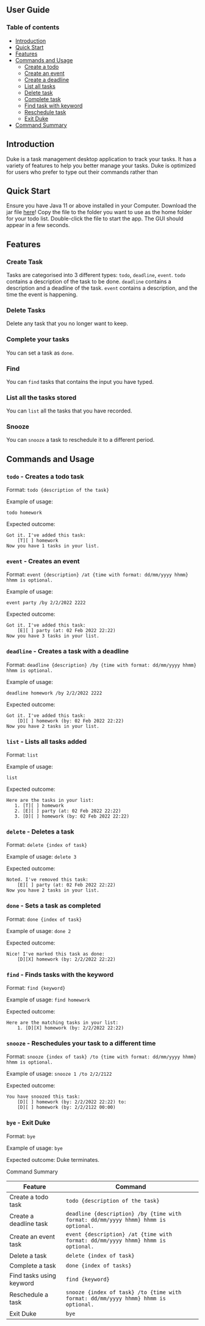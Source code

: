 ## User Guide
### Table of contents
- [Introduction](#introduction)
- [Quick Start](#quick-start)
- [Features](#features)
- [Commands and Usage](#commands)
    * [Create a todo](#todo)
    * [Create an event](#event)
    * [Create a deadline](#deadline)
    * [List all tasks](#list)
    * [Delete task](#delete)
    * [Complete task](#done)
    * [Find task with keyword](#findtask)
    * [Reschedule task](#snoozetask)
    * [Exit Duke](#bye)
- [Command Summary](#summary)

## Introduction<a name="introduction"></a>
Duke is a task management desktop application to track your tasks. It has a variety of features to help you better manage your tasks. 
Duke is optimized for users who prefer to type out their commands rather than 

## Quick Start<a name="quick-start"></a>
Ensure you have Java 11 or above installed in your Computer.
Download the jar file [here](https://github.com/ChuangZheQuan/ip/releases/tag/A-Release)!
Copy the file to the folder you want to use as the home folder for your todo list.
Double-click the file to start the app. The GUI should appear in a few seconds.

## Features<a name="features"></a>

### Create Task

Tasks are categorised into 3 different types: `todo`, `deadline`, `event`.
`todo` contains a description of the task to be done. `deadline` contains a description and a deadline of the task.
`event` contains a description, and the time the event is happening.

### Delete Tasks

Delete any task that you no longer want to keep.

### Complete your tasks

You can set a task as `done`.

### Find
You can `find` tasks that contains the input you have typed.

### List all the tasks stored
You can `list` all the tasks that you have recorded.

### Snooze

You can `snooze` a task to reschedule it to a different period. 

## Commands and Usage<a name="commands"></a>


### `todo` - Creates a todo task<a name="todo"></a>

Format: `todo {description of the task}`

Example of usage:

`todo homework`

Expected outcome:
```
Got it. I've added this task:
    [T][ ] homework 
Now you have 1 tasks in your list.    
```

### `event` - Creates an event<a name="event"></a>

Format: `event {description} /at {time with format: dd/mm/yyyy hhmm}`
`hhmm is optional.`

Example of usage:

`event party /by 2/2/2022 2222`

Expected outcome:
```
Got it. I've added this task:
    [E][ ] party (at: 02 Feb 2022 22:22)
Now you have 3 tasks in your list.    
```


### `deadline` - Creates a task with a deadline<a name="deadline"></a>

Format: `deadline {description} /by {time with format: dd/mm/yyyy hhmm}`
`hhmm is optional.`

Example of usage:

`deadline homework /by 2/2/2022 2222`

Expected outcome:
```
Got it. I've added this task:
    [D][ ] homework (by: 02 Feb 2022 22:22)
Now you have 2 tasks in your list.    
```


### `list` - Lists all tasks added<a name="list"></a>

Format: `list`

Example of usage:

`list`

Expected outcome:
```
Here are the tasks in your list:
   1. [T][ ] homework 
   2. [E][ ] party (at: 02 Feb 2022 22:22)
   3. [D][ ] homework (by: 02 Feb 2022 22:22)
```

### `delete` - Deletes a task<a name="delete"></a>

Format: `delete {index of task}`

Example of usage:
`delete 3`

Expected outcome:
```
Noted. I've removed this task:
    [E][ ] party (at: 02 Feb 2022 22:22)
Now you have 2 tasks in your list.
```

### `done` - Sets a task as completed<a name="done"></a>

Format: `done {index of task}`

Example of usage:
`done 2`

Expected outcome:
```
Nice! I've marked this task as done: 
    [D][X] homework (by: 2/2/2022 22:22)
```

### `find` - Finds tasks with the keyword <a name="findtask"></a>

Format: `find {keyword}`

Example of usage:
`find homework`

Expected outcome:
```
Here are the matching tasks in your list:
    1. [D][X] homework (by: 2/2/2022 22:22)
```

### `snooze` - Reschedules your task to a different time <a name="snoozetask"></a>

Format: `snooze {index of task} /to {time with format: dd/mm/yyyy hhmm}`
`hhmm is optional.`

Example of usage:
`snooze 1 /to 2/2/2122`

Expected outcome:
```
You have snoozed this task:
    [D][ ] homework (by: 2/2/2022 22:22) to:
    [D][ ] homework (by: 2/2/2122 00:00)
```
### `bye` - Exit Duke<a name="bye"></a>

Format: `bye`

Example of usage: `bye`

Expected outcome: Duke terminates.

Command Summary<a name="summary"></a>

Feature | Command
------------ | -------------
Create a todo task | `todo {description of the task}`
Create a deadline task | `deadline {description} /by {time with format: dd/mm/yyyy hhmm} hhmm is optional.`
Create an event task | `event {description} /at {time with format: dd/mm/yyyy hhmm} hhmm is optional.`
Delete a task | `delete {index of task}`
Complete a task | `done {index of tasks}`
Find tasks using keyword | `find {keyword}`
Reschedule a task | `snooze {index of task} /to {time with format: dd/mm/yyyy hhmm} hhmm is optional.`
Exit Duke | `bye`